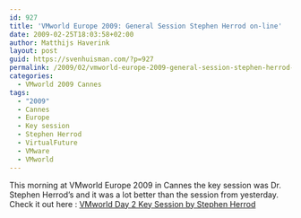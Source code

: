 ```yaml
---
id: 927
title: 'VMworld Europe 2009: General Session Stephen Herrod on-line'
date: 2009-02-25T18:03:58+02:00
author: Matthijs Haverink
layout: post
guid: https://svenhuisman.com/?p=927
permalink: /2009/02/vmworld-europe-2009-general-session-stephen-herrod-on-line/
categories:
  - VMworld 2009 Cannes
tags:
  - "2009"
  - Cannes
  - Europe
  - Key session
  - Stephen Herrod
  - VirtualFuture
  - VMware
  - VMworld
---
```

This morning at VMworld Europe 2009 in Cannes the key session was Dr. Stephen Herrod&#8217;s and it was a lot better than the session from yesterday. Check it out here : <a href="http://www.vmworld.com/community/conferences/europe2009/agenda/keynotes/2" target="_blank">VMworld Day 2 Key Session by Stephen Herrod</a>